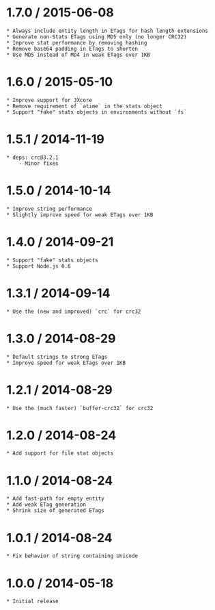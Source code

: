 1.7.0 / 2015-06-08
==================

    * Always include entity length in ETags for hash length extensions
    * Generate non-Stats ETags using MD5 only (no longer CRC32)
    * Improve stat performance by removing hashing
    * Remove base64 padding in ETags to shorten
    * Use MD5 instead of MD4 in weak ETags over 1KB

1.6.0 / 2015-05-10
==================

    * Improve support for JXcore
    * Remove requirement of `atime` in the stats object
    * Support "fake" stats objects in environments without `fs`

1.5.1 / 2014-11-19
==================

    * deps: crc@3.2.1
        - Minor fixes

1.5.0 / 2014-10-14
==================

    * Improve string performance
    * Slightly improve speed for weak ETags over 1KB

1.4.0 / 2014-09-21
==================

    * Support "fake" stats objects
    * Support Node.js 0.6

1.3.1 / 2014-09-14
==================

    * Use the (new and improved) `crc` for crc32

1.3.0 / 2014-08-29
==================

    * Default strings to strong ETags
    * Improve speed for weak ETags over 1KB

1.2.1 / 2014-08-29
==================

    * Use the (much faster) `buffer-crc32` for crc32

1.2.0 / 2014-08-24
==================

    * Add support for file stat objects

1.1.0 / 2014-08-24
==================

    * Add fast-path for empty entity
    * Add weak ETag generation
    * Shrink size of generated ETags

1.0.1 / 2014-08-24
==================

    * Fix behavior of string containing Unicode

1.0.0 / 2014-05-18
==================

    * Initial release
